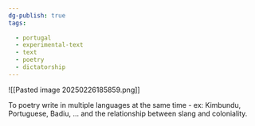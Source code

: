```yaml
---
dg-publish: true
tags:
  
  - portugal
  - experimental-text
  - text
  - poetry
  - dictatorship
---
```

![[Pasted image 20250226185859.png]]

To poetry write in multiple languages at the same time - ex: Kimbundu, Portuguese, Badiu, ... and the relationship between slang and coloniality.